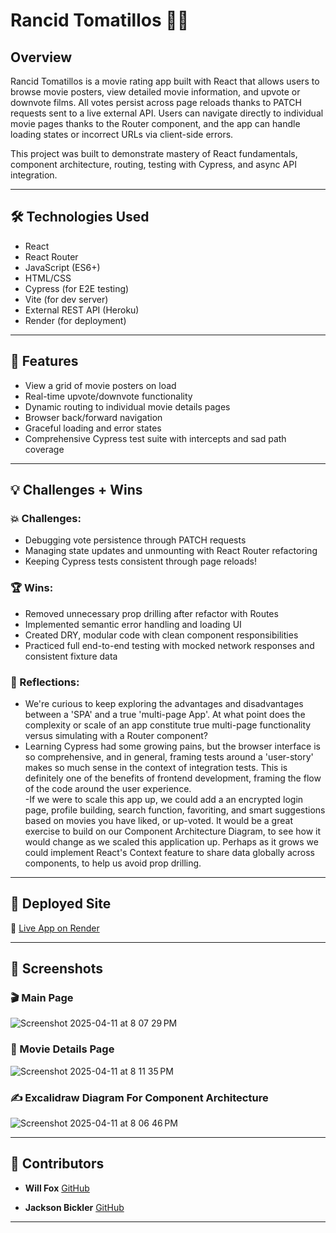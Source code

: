 # Rancid Tomatillos 🎥🍅

## Overview
Rancid Tomatillos is a movie rating app built with React that allows users to browse movie posters, view detailed movie information, and upvote or downvote films. All votes persist across page reloads thanks to PATCH requests sent to a live external API. Users can navigate directly to individual movie pages thanks to the Router component, and the app can handle loading states or incorrect URLs via client-side errors.

This project was built to demonstrate mastery of React fundamentals, component architecture, routing, testing with Cypress, and async API integration.

---

## 🛠 Technologies Used
- React
- React Router
- JavaScript (ES6+)
- HTML/CSS
- Cypress (for E2E testing)
- Vite (for dev server)
- External REST API (Heroku)
- Render (for deployment)

---

## 🌟 Features
- View a grid of movie posters on load
- Real-time upvote/downvote functionality
- Dynamic routing to individual movie details pages
- Browser back/forward navigation
- Graceful loading and error states
- Comprehensive Cypress test suite with intercepts and sad path coverage

---

## 💡 Challenges + Wins

### 💥 Challenges:
- Debugging vote persistence through PATCH requests
- Managing state updates and unmounting with React Router refactoring
- Keeping Cypress tests consistent through page reloads!

### 🏆 Wins:
- Removed unnecessary prop drilling after refactor with Routes
- Implemented semantic error handling and loading UI
- Created DRY, modular code with clean component responsibilities
- Practiced full end-to-end testing with mocked network responses and consistent fixture data

### 🤔 Reflections: 
- We're curious to keep exploring the advantages and disadvantages between a 'SPA' and a true 'multi-page App'. At what point does the complexity or scale of an app constitute true multi-page functionality versus simulating with a Router component?
- Learning Cypress had some growing pains, but the browser interface is so comprehensive, and in general, framing tests around a 'user-story' makes so much sense in the context of integration tests. This is definitely one of the benefits of frontend development, framing the flow of the code around the user experience.  
-If we were to scale this app up, we could add a an encrypted login page, profile building, search function, favoriting, and smart suggestions based on movies you have liked, or up-voted. It would be a great exercise to build on our Component Architecture Diagram, to see how it would change as we scaled this application up. Perhaps as it grows we could implement React's Context feature to share data globally across components, to help us avoid prop drilling.  

---

## 🚀 Deployed Site
🔗 [Live App on Render]([https://rancid-tomatillos-kwcj.onrender.com])  

---

## 📸 Screenshots

### 🎬 Main Page
![Screenshot 2025-04-11 at 8 07 29 PM](https://github.com/user-attachments/assets/5e47c6bb-188e-4457-b999-d4e4992a5d69)

### 🧾 Movie Details Page
![Screenshot 2025-04-11 at 8 11 35 PM](https://github.com/user-attachments/assets/013ce342-05f0-4308-ae6c-affe4dd6f589)

### ✍️ Excalidraw Diagram For Component Architecture
![Screenshot 2025-04-11 at 8 06 46 PM](https://github.com/user-attachments/assets/575f8c2f-66f1-44bf-aab0-327a7156f92e)

---

## 👥 Contributors

- **Will Fox**
[GitHub](https://github.com/willfox0409)

- **Jackson Bickler**
[GitHub](https://github.com/JacksonBick)  
  
---
